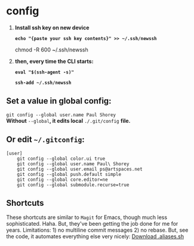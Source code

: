 # config

1. **Install ssh key on new device**

   **`echo "{paste your ssh key contents}" >> ~/.ssh/newssh`**

   chmod -R 600 ~/.ssh/newssh

2. **then, every time the CLI starts:**

   **`eval "$(ssh-agent -s)"`**

   **`ssh-add ~/.ssh/newssh`**

## Set a value in global config:

`git config --global user.name Paul Shorey`  
**Without** `--global`**, it edits local** `./.git/config` **file.**

## Or edit **`~/.gitconfig`**:

```text
[user]  
    git config --global color.ui true  
    git config --global user.name Paul\ Shorey  
    git config --global user.email ps@artspaces.net  
    git config --global push.default simple  
    git config --global core.editor=ne  
    git config --global submodule.recurse=true
```

## Shortcuts

These shortcuts are similar to `Magit` for Emacs, though much less sophisticated. Haha. But, they've been getting the job done for me for years. Limitations: 1\) no multiline commit messages 2\) no rebase. But, see the code, it automates everything else very nicely: [Download .aliases.sh](https://github.com/paulshorey/notes/raw/master/files/linked/.aliases.sh)

